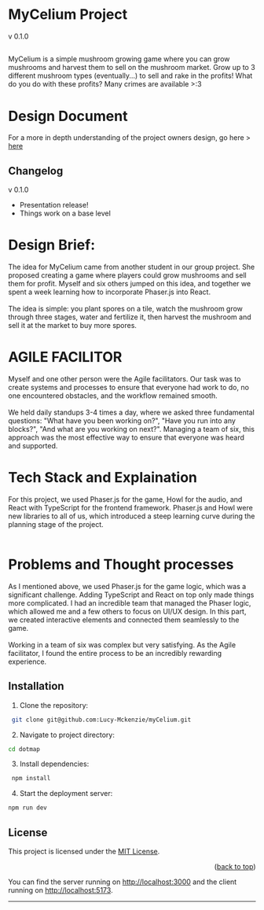 # MyCelium Project
v 0.1.0
##
MyCelium is a simple mushroom growing game where you can grow mushrooms and harvest them to sell on the mushroom market. Grow up to 3 different mushroom types (eventually...) to sell and rake in the profits! What do you do with these profits? Many crimes are available >:3

# Design Document 
For a more in depth understanding of the project owners design, go here > [here](https://docs.google.com/document/d/1VLlufvb0qlsDcns89TV0bQDuNlRFeqMS7Po3jzl9oss/edit?tab=t.0#heading=h.2cmq9xgn5xpi)

## Changelog
v 0.1.0
* Presentation release!
* Things work on a base level


# Design Brief:

The idea for MyCelium came from another student in our group project. She proposed creating a game where players could grow mushrooms and sell them for profit.
Myself and six others jumped on this idea, and together we spent a week learning how to incorporate Phaser.js into React.<br><br>
The idea is simple: you plant spores on a tile, watch the mushroom grow through three stages, water and fertilize it, then harvest the mushroom and sell it at the market to buy more spores.

# AGILE FACILITOR

Myself and one other person were the Agile facilitators. Our task was to create systems and processes to ensure that everyone had work to do, no one encountered obstacles, and the workflow remained smooth.<br><br>
We held daily standups 3-4 times a day, where we asked three fundamental questions: "What have you been working on?", "Have you run into any blocks?", "And what are you working on next?". Managing a team of six, this approach was the most effective way to ensure that everyone was heard and supported.

# Tech Stack and Explaination
For this project, we used Phaser.js for the game, Howl for the audio, and React with TypeScript for the frontend framework.
Phaser.js and Howl were new libraries to all of us, which introduced a steep learning curve during the planning stage of the project.<br><br>
     
# Problems and Thought processes 
As I mentioned above, we used Phaser.js for the game logic, which was a significant challenge. Adding TypeScript and React on top only made things more complicated.
I had an incredible team that managed the Phaser logic, which allowed me and a few others to focus on UI/UX design. In this part, we created interactive elements and connected them seamlessly to the game.<br><br>
Working in a team of six was complex but very satisfying. As the Agile facilitator, I found the entire process to be an incredibly rewarding experience.

## Installation
1. Clone the repository:
```bash
 git clone git@github.com:Lucy-Mckenzie/myCelium.git
```
2. Navigate to project directory:
```bash
cd dotmap
```

3. Install dependencies:
```bash
 npm install
```

4. Start the deployment server:
```bash
npm run dev
```

## License
This project is licensed under the [MIT License](LICENSE).

<p align="right">(<a href="#readme-top">back to top</a>)</p>


You can find the server running on [http://localhost:3000](http://localhost:3000) and the client running on [http://localhost:5173](http://localhost:5173).

---
